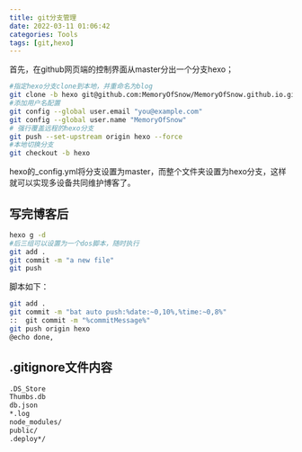 ```yaml
---
title: git分支管理
date: 2022-03-11 01:06:42
categories: Tools
tags: [git,hexo]
---
```






首先，在github网页端的控制界面从master分出一个分支hexo；

```sh
#指定hexo分支clone到本地，并重命名为blog
git clone -b hexo git@github.com:MemoryOfSnow/MemoryOfSnow.github.io.git blog
#添加用户名配置
git config --global user.email "you@example.com"
git config --global user.name "MemoryOfSnow"
# 强行覆盖远程的hexo分支
git push --set-upstream origin hexo --force
#本地切换分支
git checkout -b hexo
```

hexo的_config.yml将分支设置为master，而整个文件夹设置为hexo分支，这样就可以实现多设备共同维护博客了。

<!--more-->

## 写完博客后

```sh
hexo g -d
#后三组可以设置为一个dos脚本，随时执行
git add .
git commit -m "a new file"
git push
```

脚本如下：

```sh
git add .
git commit -m "bat auto push:%date:~0,10%,%time:~0,8%" 
::  git commit -m "%commitMessage%" 
git push origin hexo
@echo done,
```



## .gitignore文件内容

```sh
.DS_Store
Thumbs.db
db.json
*.log
node_modules/
public/
.deploy*/
```

